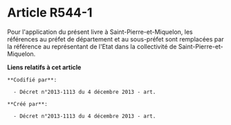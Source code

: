 # Article R544-1

Pour l'application du présent livre à Saint-Pierre-et-Miquelon, les références au préfet de département et au sous-préfet
sont remplacées par la référence au représentant de l'Etat dans la collectivité de Saint-Pierre-et-Miquelon.

**Liens relatifs à cet article**

	**Codifié par**:

	  - Décret n°2013-1113 du 4 décembre 2013 - art.

	**Créé par**:

	  - Décret n°2013-1113 du 4 décembre 2013 - art.
